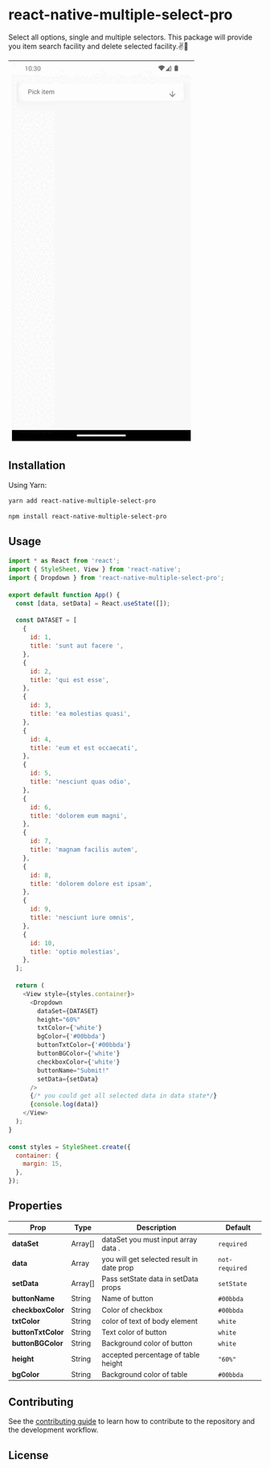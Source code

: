 # react-native-multiple-select-pro

Select all options, single and multiple selectors. This package will provide you item search facility and delete selected facility.:v::sparkling_heart:

| ![Screenshot a](screenshots/dropdown.gif) |
| ----------------------------------------- |

## Installation

Using Yarn:

```sh
yarn add react-native-multiple-select-pro
```

```sh
npm install react-native-multiple-select-pro
```

## Usage

```js
import * as React from 'react';
import { StyleSheet, View } from 'react-native';
import { Dropdown } from 'react-native-multiple-select-pro';

export default function App() {
  const [data, setData] = React.useState([]);

  const DATASET = [
    {
      id: 1,
      title: 'sunt aut facere ',
    },
    {
      id: 2,
      title: 'qui est esse',
    },
    {
      id: 3,
      title: 'ea molestias quasi',
    },
    {
      id: 4,
      title: 'eum et est occaecati',
    },
    {
      id: 5,
      title: 'nesciunt quas odio',
    },
    {
      id: 6,
      title: 'dolorem eum magni',
    },
    {
      id: 7,
      title: 'magnam facilis autem',
    },
    {
      id: 8,
      title: 'dolorem dolore est ipsam',
    },
    {
      id: 9,
      title: 'nesciunt iure omnis',
    },
    {
      id: 10,
      title: 'optio molestias',
    },
  ];

  return (
    <View style={styles.container}>
      <Dropdown
        dataSet={DATASET}
        height="60%"
        txtColor={'white'}
        bgColor={'#00bbda'}
        buttonTxtColor={'#00bbda'}
        buttonBGColor={'white'}
        checkboxColor={'white'}
        buttonName="Submit!"
        setData={setData}
      />
      {/* you could get all selected data in data state*/}
      {console.log(data)}
    </View>
  );
}

const styles = StyleSheet.create({
  container: {
    margin: 15,
  },
});
```

## Properties

| Prop                  | Type    | Description                               | Default        |
| --------------------- | ------- | ----------------------------------------- | -------------- |
| <b>dataSet</b>        | Array[] | dataSet you must input array data .       | `required`     |
| <b>data</b>           | Array   | you will get selected result in date prop | `not-required` |
| <b>setData</b>        | Array[] | Pass setState data in setData props       | `setState`     |
| <b>buttonName</b>     | String  | Name of button                            | `#00bbda`      |
| <b>checkboxColor</b>  | String  | Color of checkbox                         | `#00bbda`      |
| <b>txtColor</b>       | String  | color of text of body element             | `white`        |
| <b>buttonTxtColor</b> | String  | Text color of button                      | `white`        |
| <b>buttonBGColor</b>  | String  | Background color of button                | `white`        |
| <b>height</b>         | String  | accepted percentage of table height       | `"60%"`        |
| <b>bgColor</b>        | String  | Background color of table                 | `#00bbda`      |

## Contributing

See the [contributing guide](CONTRIBUTING.md) to learn how to contribute to the repository and the development workflow.

## License
